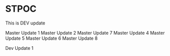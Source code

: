 # STPOC

This is DEV update

Master Update 1
Master Update 2
Master Update 7
Master Update 4
Master Update 5
Master Update 6
Master Update 8

Dev Update 1